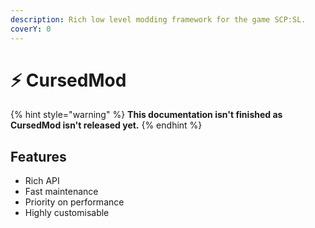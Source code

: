 ```yaml
---
description: Rich low level modding framework for the game SCP:SL.
coverY: 0
---
```


# ⚡ CursedMod

{% hint style="warning" %}
**This documentation isn't finished as CursedMod isn't released yet.**
{% endhint %}

## Features

* Rich API
* Fast maintenance
* Priority on performance
* Highly customisable



<figure><img src="https://camo.githubusercontent.com/25896ba5a9d2593d09b7098d5db9142e6d77c4b24f4d6e12b069b2cafe8b40d3/68747470733a2f2f7265706f62656174732e6178696f6d2e636f2f6170692f656d6265642f313965653164613635613064636536636237366661633431643766383633623164353731636663662e737667" alt=""><figcaption></figcaption></figure>

##



